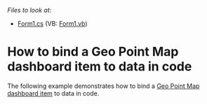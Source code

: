 <!-- default file list -->
*Files to look at*:

* [Form1.cs](./CS/Dashboard_CreateGeoPointMap/Form1.cs) (VB: [Form1.vb](./VB/Dashboard_CreateGeoPointMap/Form1.vb))
<!-- default file list end -->
# How to bind a Geo Point Map dashboard item to data in code


<p>The following example demonstrates how to bind a <a href="https://documentation.devexpress.com/#Dashboard/CustomDocument16505">Geo Point Map dashboard item</a> to data in code.</p>

<br/>


